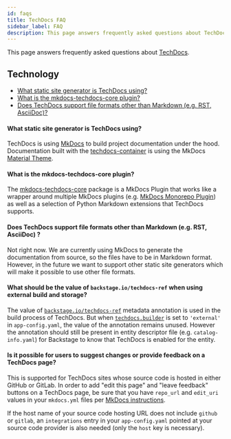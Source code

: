 ```yaml
---
id: faqs
title: TechDocs FAQ
sidebar_label: FAQ
description: This page answers frequently asked questions about TechDocs
---
```


This page answers frequently asked questions about [TechDocs](README.md).

## Technology

- [What static site generator is TechDocs using?](#what-static-site-generator-is-techdocs-using)
- [What is the mkdocs-techdocs-core plugin?](#what-is-the-mkdocs-techdocs-core-plugin)
- [Does TechDocs support file formats other than Markdown (e.g. RST, AsciiDoc)?](#does-techdocs-support-file-formats-other-than-markdown-eg-rst-asciidoc-)

#### What static site generator is TechDocs using?

TechDocs is using [MkDocs](https://www.mkdocs.org/) to build project
documentation under the hood. Documentation built with the
[techdocs-container](https://github.com/backstage/techdocs-container) is using
the MkDocs [Material Theme](https://github.com/squidfunk/mkdocs-material).

#### What is the mkdocs-techdocs-core plugin?

The [mkdocs-techdocs-core](https://github.com/backstage/mkdocs-techdocs-core)
package is a MkDocs Plugin that works like a wrapper around multiple MkDocs
plugins (e.g.
[MkDocs Monorepo Plugin](https://github.com/spotify/mkdocs-monorepo-plugin)) as
well as a selection of Python Markdown extensions that TechDocs supports.

#### Does TechDocs support file formats other than Markdown (e.g. RST, AsciiDoc) ?

Not right now. We are currently using MkDocs to generate the documentation from
source, so the files have to be in Markdown format. However, in the future we
want to support other static site generators which will make it possible to use
other file formats.

#### What should be the value of `backstage.io/techdocs-ref` when using external build and storage?

The value of
[`backstage.io/techdocs-ref`](../software-catalog/well-known-annotations.md#backstageiotechdocs-ref)
metadata annotation is used in the build process of TechDocs. But when
[`techdocs.builder`](./configuration.md) is set to `'external'` in
`app-config.yaml`, the value of the annotation remains unused. However the
annotation should still be present in entity descriptor file (e.g.
`catalog-info.yaml`) for Backstage to know that TechDocs is enabled for the
entity.

#### Is it possible for users to suggest changes or provide feedback on a TechDocs page?

This is supported for TechDocs sites whose source code is hosted in either
GitHub or GitLab. In order to add "edit this page" and "leave feedback" buttons
on a TechDocs page, be sure that you have `repo_url` and `edit_uri` values in
your `mkdocs.yml` files per
[MkDocs instructions](https://www.mkdocs.org/user-guide/configuration).

If the host name of your source code hosting URL does not include `github` or
`gitlab`, an `integrations` entry in your `app-config.yaml` pointed at your
source code provider is also needed (only the `host` key is necessary).
